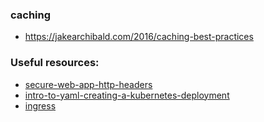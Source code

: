 ### caching
  - https://jakearchibald.com/2016/caching-best-practices


### Useful resources:
- [secure-web-app-http-headers](https://www.smashingmagazine.com/2017/04/secure-web-app-http-headers)
- [intro-to-yaml-creating-a-kubernetes-deployment](https://www.mirantis.com/blog/introduction-to-yaml-creating-a-kubernetes-deployment)
- [ingress](https://kubernetes.io/docs/concepts/services-networking/ingress)